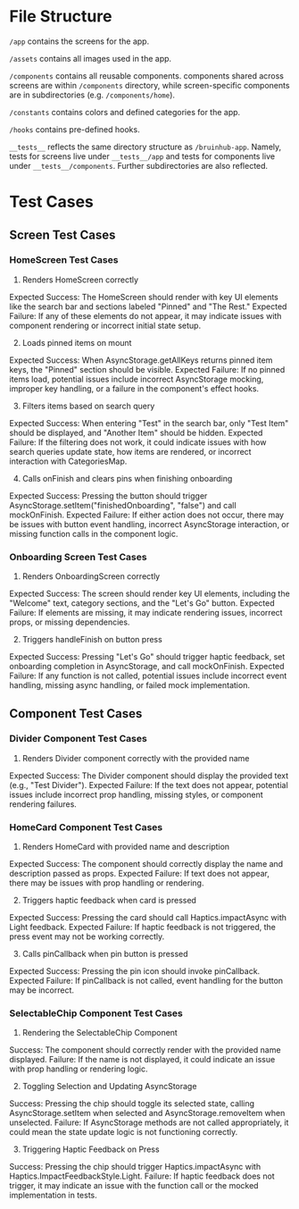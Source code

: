 
# File Structure

`/app` contains the screens for the app.

`/assets` contains all images used in the app.

`/components` contains all reusable components. components shared across screens are within `/components` directory, while screen-specific components are in subdirectories (e.g. `/components/home`).

`/constants` contains colors and defined categories for the app.

`/hooks` contains pre-defined hooks.

`__tests__` reflects the same directory structure as `/bruinhub-app`. Namely, tests for screens live under `__tests__/app` and tests for components live under `__tests__/components`. Further subdirectories are also reflected. 

# Test Cases

## Screen Test Cases

### HomeScreen Test Cases

1. Renders HomeScreen correctly

Expected Success: The HomeScreen should render with key UI elements like the search bar and sections labeled "Pinned" and "The Rest."
Expected Failure: If any of these elements do not appear, it may indicate issues with component rendering or incorrect initial state setup.

2. Loads pinned items on mount

Expected Success: When AsyncStorage.getAllKeys returns pinned item keys, the "Pinned" section should be visible.
Expected Failure: If no pinned items load, potential issues include incorrect AsyncStorage mocking, improper key handling, or a failure in the component's effect hooks.

3. Filters items based on search query

Expected Success: When entering "Test" in the search bar, only "Test Item" should be displayed, and "Another Item" should be hidden.
Expected Failure: If the filtering does not work, it could indicate issues with how search queries update state, how items are rendered, or incorrect interaction with CategoriesMap.

4. Calls onFinish and clears pins when finishing onboarding

Expected Success: Pressing the button should trigger AsyncStorage.setItem("finishedOnboarding", "false") and call mockOnFinish.
Expected Failure: If either action does not occur, there may be issues with button event handling, incorrect AsyncStorage interaction, or missing function calls in the component logic.

### Onboarding Screen Test Cases

1. Renders OnboardingScreen correctly

Expected Success: The screen should render key UI elements, including the "Welcome" text, category sections, and the "Let's Go" button.
Expected Failure: If elements are missing, it may indicate rendering issues, incorrect props, or missing dependencies.

2. Triggers handleFinish on button press

Expected Success: Pressing "Let's Go" should trigger haptic feedback, set onboarding completion in AsyncStorage, and call mockOnFinish.
Expected Failure: If any function is not called, potential issues include incorrect event handling, missing async handling, or failed mock implementation.

## Component Test Cases

### Divider Component Test Cases

1. Renders Divider component correctly with the provided name

Expected Success: The Divider component should display the provided text (e.g., "Test Divider").
Expected Failure: If the text does not appear, potential issues include incorrect prop handling, missing styles, or component rendering failures.

### HomeCard Component Test Cases

1. Renders HomeCard with provided name and description

Expected Success: The component should correctly display the name and description passed as props.
Expected Failure: If text does not appear, there may be issues with prop handling or rendering.

2. Triggers haptic feedback when card is pressed

Expected Success: Pressing the card should call Haptics.impactAsync with Light feedback.
Expected Failure: If haptic feedback is not triggered, the press event may not be working correctly.

3. Calls pinCallback when pin button is pressed

Expected Success: Pressing the pin icon should invoke pinCallback.
Expected Failure: If pinCallback is not called, event handling for the button may be incorrect.

### SelectableChip Component Test Cases

1. Rendering the SelectableChip Component

Success: The component should correctly render with the provided name displayed.
Failure: If the name is not displayed, it could indicate an issue with prop handling or rendering logic.

2. Toggling Selection and Updating AsyncStorage

Success: Pressing the chip should toggle its selected state, calling AsyncStorage.setItem when selected and AsyncStorage.removeItem when unselected.
Failure: If AsyncStorage methods are not called appropriately, it could mean the state update logic is not functioning correctly.

3. Triggering Haptic Feedback on Press

Success: Pressing the chip should trigger Haptics.impactAsync with Haptics.ImpactFeedbackStyle.Light.
Failure: If haptic feedback does not trigger, it may indicate an issue with the function call or the mocked implementation in tests.


